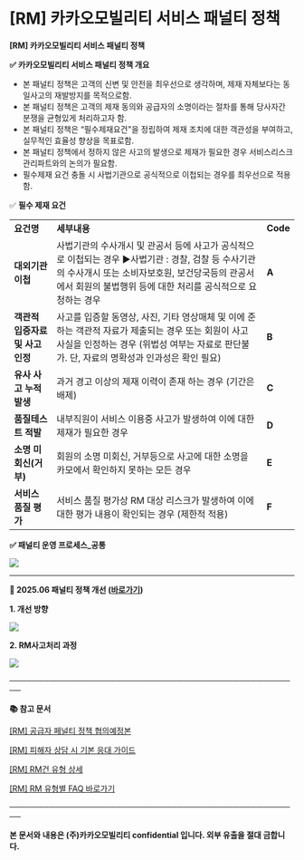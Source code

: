 # [RM] 카카오모빌리티 서비스 패널티 정책

**[RM] 카카오모빌리티 서비스 패널티 정책**

**✅ 카카오모빌리티 서비스 패널티 정책 개요**

* 본 패널티 정책은 고객의 신변 및 안전을 최우선으로 생각하며, 제재 자체보다는 동일사고의 재발방지를 목적으로함.
* 본 패널티 정책은 고객의 제재 동의와 공급자의 소명이라는 절차를 통해 당사자간 분쟁을 균형있게 처리하고자 함.
* 본 패널티 정책은 “필수제재요건"을 정립하여 제재 조치에 대한 객관성을 부여하고, 실무적인 효율성 향상을 목표로함.
* 본 패널티 정책에서 정하지 않은 사고의 발생으로 제재가 필요한 경우 서비스리스크관리파트와의 논의가 필요함.
* 필수제재 요건 충돌 시 사법기관으로 공식적으로 이첩되는 경우를 최우선으로 적용함.

✅ **필수 제재 요건**

|  |  |  |
| --- | --- | --- |
| **요건명** | **세부내용** | **Code** |
| **대외기관 이첩** | 사법기관의 수사개시 및 관공서 등에 사고가 공식적으로 이첩되는 경우  ▶︎사법기관 : 경찰, 검찰 등 수사기관의 수사개시 또는 소비자보호원, 보건당국등의 관공서에서 회원의 불법행위 등에 대한 처리를 공식적으로 요청하는 경우 | **A** |
| **객관적 입증자료**  **및 사고 인정** | 사고를 입증할 동영상, 사진, 기타 영상매체 및 이에 준하는 객관적 자료가 제출되는 경우  또는 회원이 사고 사실을 인정하는 경우 (위법성 여부는 자료로 판단불가. 단, 자료의 명확성과 인과성은 확인 필요) | **B** |
| **유사 사고 누적 발생** | 과거 경고 이상의 제재 이력이 존재 하는 경우 (기간은 배제) | **C** |
| **품질테스트 적발** | 내부직원이 서비스 이용중 사고가 발생하여 이에 대한 제재가 필요한 경우 | **D** |
| **소명 미회신(거부)** | 회원의 소명 미회신, 거부등으로 사고에 대한 소명을 카모에서 확인하지 못하는 모든 경우 | **E** |
| **서비스 품질 평가** | 서비스 품질 평가상 RM 대상 리스크가 발생하여 이에 대한 평가 내용이 확인되는 경우 (제한적 적용) | **F** |

**✅ 패널티 운영 프로세스\_공통**

![](https://kakaomobilitysupport.zendesk.com/hc/article_attachments/40002119946393)

---------------------------------------------------------------------------------------------------

**📌 2025.06 패널티 정책 개선 ([바로가기](https://docs.google.com/presentation/d/1vz5-rkCGkY-8HyQ28bSI65oUUbwJLC_M7iEr0WOAKm4/edit?slide=id.g3410309944a_0_0#slide=id.g3410309944a_0_0))**

**1. 개선 방향**

**![](https://kakaomobilitysupport.zendesk.com/hc/article_attachments/48007896367769)**

**2. RM사고처리 과정**

![](https://kakaomobilitysupport.zendesk.com/hc/article_attachments/48007896369817)

**────────────────────────────────────────────────────**

**📚 참고 문서**

[[RM] 공급자 페널티 정책 협의예정본](https://docs.google.com/presentation/d/1vz5-rkCGkY-8HyQ28bSI65oUUbwJLC_M7iEr0WOAKm4/edit?slide=id.g3410309944a_0_0#slide=id.g3410309944a_0_0)

[[RM] 피해자 상담 시 기본 응대 가이드](https://kakaomobilitysupport.zendesk.com/hc/ko/articles/39913421703833)

[[RM] RM건 유형 상세](https://kakaomobilitysupport.zendesk.com/hc/ko/articles/40002148279065)

[[RM] RM 유형별 FAQ 바로가기](https://kakaomobilitysupport.zendesk.com/hc/ko/categories/39898251758745--RM-RM-%EC%9C%A0%ED%98%95%EB%B3%84-FAQ)

**────────────────────────────────────────────────────**

**본 문서와 내용은 (주)카카오모빌리티 confidential 입니다. 외부 유출을 절대 금합니다.**